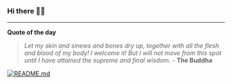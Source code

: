 ### Hi there 👋🏻


---

**Quote of the day**

> *Let my skin and sinews and bones dry up, together with all the flesh and blood of my body! I welcome it! But I will not move from this spot until I have attained the supreme and final wisdom.* - **The Buddha** 

[![README.md](https://github.com/marcolovazzano/marcolovazzano/actions/workflows/readme.yml/badge.svg?branch=main)](https://github.com/marcolovazzano/marcolovazzano/actions/workflows/readme.yml)
